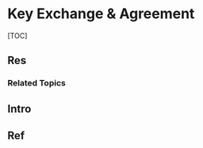 # Key Exchange & Agreement

[TOC]



## Res
### Related Topics



## Intro



## Ref
[Key exchange | Wikipedia]: https://en.wikipedia.org/wiki/Key_exchange
